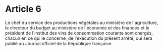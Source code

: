 # Article 6

Le chef du service des productions végétales au ministère de l'agriculture, le directeur du budget au ministère de l'économie et des finances et le président de l'institut des vins de consommation courante sont chargés, chacun en ce qui le concerne, de l'exécution du présent arrêté, qui sera publié au Journal officiel de la République française.

